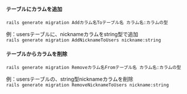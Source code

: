 #### テーブルにカラムを追加
```rails generate migration Addカラム名Toテーブル名 カラム名:カラムの型```  

例：usersテーブルに、nicknameカラムをstring型で追加  
```rails generate migration AddNicknameToUsers nickname:string```

#### テーブルからカラムを削除
```rails generate migration Removeカラム名Fromテーブル名 カラム名:カラムの型```  

例：usersテーブルの、string型nicknameカラムを削除  
```rails generate migration RemoveNicknameToUsers nickname:string```
